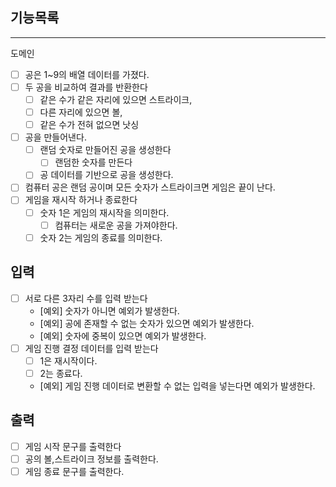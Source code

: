 ## 기능목록

---
도메인
- [ ] 공은 1~9의 배열 데이터를 가졌다.
- [ ] 두 공을 비교하여 결과를 반환한다
  - [ ] 같은 수가 같은 자리에 있으면 스트라이크,
  - [ ] 다른 자리에 있으면 볼,
  - [ ] 같은 수가 전혀 없으면 낫싱
- [ ] 공을 만들어낸다.
  - [ ] 랜덤 숫자로 만들어진 공을 생성한다
    - [ ] 랜덤한 숫자를 만든다
  - [ ] 공 데이터를 기반으로 공을 생성한다.
- [ ] 컴퓨터 공은 랜덤 공이며 모든 숫자가 스트라이크면 게임은 끝이 난다.
- [ ] 게임을 재시작 하거나 종료한다
  - [ ] 숫자 1은 게임의 재시작을 의미한다.
    - [ ] 컴퓨터는 새로운 공을 가져야한다.
  - [ ] 숫자 2는 게임의 종료를 의미한다.

## 입력
- [ ] 서로 다른 3자리 수를 입력 받는다
  - [예외] 숫자가 아니면 예외가 발생한다.
  - [예외] 공에 존재할 수 없는 숫자가 있으면 예외가 발생한다.
  - [예외] 숫자에 중복이 있으면 예외가 발생한다.
- [ ] 게임 진행 결정 데이터를 입력 받는다
  - [ ] 1은 재시작이다.
  - [ ] 2는 종료다.
  - [예외] 게임 진행 데이터로 변환할 수 없는 입력을 넣는다면 예외가 발생한다.

## 출력
- [ ] 게임 시작 문구를 출력한다
- [ ] 공의 볼,스트라이크 정보를 출력한다.
- [ ] 게임 종료 문구를 출력한다.